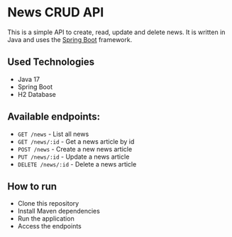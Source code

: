 # News CRUD API

This is a simple API to create, read, update and delete news.
It is written in Java and uses the [Spring Boot](https://spring.io/projects/spring-boot) framework.

## Used Technologies
- Java 17
- Spring Boot
- H2 Database

## Available endpoints:

- `GET /news` - List all news
- `GET /news/:id` - Get a news article by id
- `POST /news` - Create a new news article
- `PUT /news/:id` - Update a news article
- `DELETE /news/:id` - Delete a news article

## How to run

- Clone this repository
- Install Maven dependencies
- Run the application
- Access the endpoints